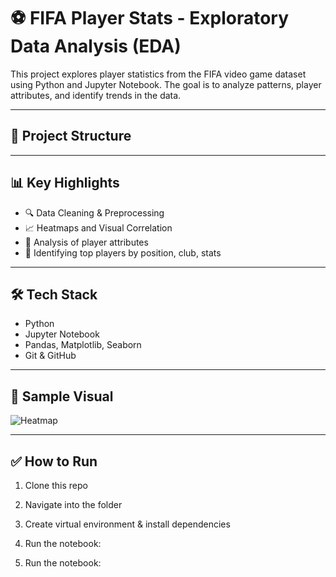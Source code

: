 # ⚽ FIFA Player Stats - Exploratory Data Analysis (EDA)

This project explores player statistics from the FIFA video game dataset using Python and Jupyter Notebook. The goal is to analyze patterns, player attributes, and identify trends in the data.

---

## 📁 Project Structure


---

## 📊 Key Highlights

- 🔍 Data Cleaning & Preprocessing
- 📈 Heatmaps and Visual Correlation
- 🧠 Analysis of player attributes
- 🎯 Identifying top players by position, club, stats

---

## 🛠 Tech Stack

- Python
- Jupyter Notebook
- Pandas, Matplotlib, Seaborn
- Git & GitHub

---

## 📸 Sample Visual

![Heatmap](visuals/heatmap.png)

---

## ✅ How to Run

1. Clone this repo  
2. Navigate into the folder  
3. Create virtual environment & install dependencies  

4. Run the notebook:

4. Run the notebook:
